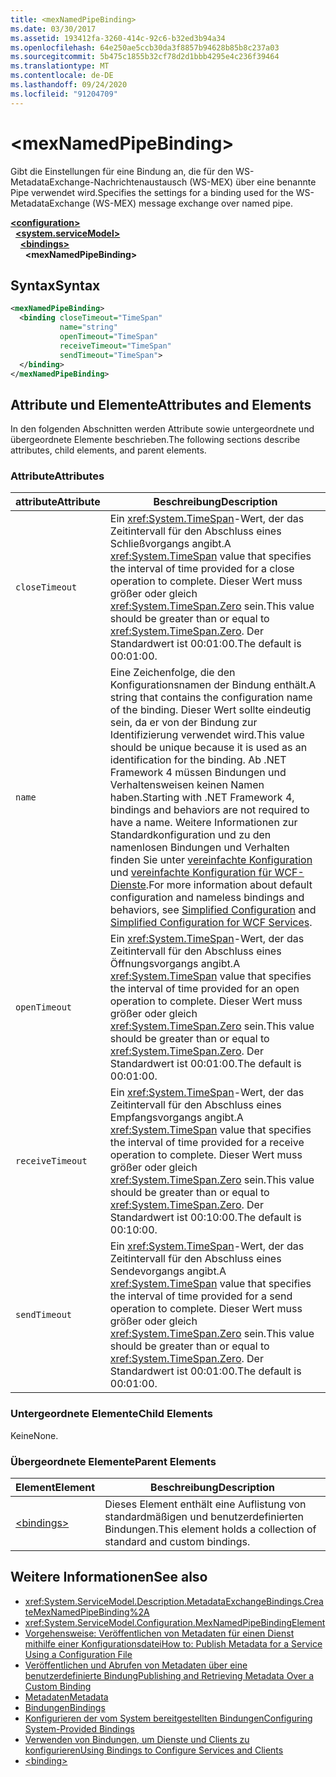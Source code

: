 ```yaml
---
title: <mexNamedPipeBinding>
ms.date: 03/30/2017
ms.assetid: 193412fa-3260-414c-92c6-b32ed3b94a34
ms.openlocfilehash: 64e250ae5ccb30da3f8857b94628b85b8c237a03
ms.sourcegitcommit: 5b475c1855b32cf78d2d1bbb4295e4c236f39464
ms.translationtype: MT
ms.contentlocale: de-DE
ms.lasthandoff: 09/24/2020
ms.locfileid: "91204709"
---
```

# \<mexNamedPipeBinding>

<span data-ttu-id="fa65e-101">Gibt die Einstellungen für eine Bindung an, die für den WS-MetadataExchange-Nachrichtenaustausch (WS-MEX) über eine benannte Pipe verwendet wird.</span><span class="sxs-lookup"><span data-stu-id="fa65e-101">Specifies the settings for a binding used for the WS-MetadataExchange (WS-MEX) message exchange over named pipe.</span></span>  
  
[**\<configuration>**](../configuration-element.md)\
&nbsp;&nbsp;[**\<system.serviceModel>**](system-servicemodel.md)\
&nbsp;&nbsp;&nbsp;&nbsp;[**\<bindings>**](bindings.md)\
&nbsp;&nbsp;&nbsp;&nbsp;&nbsp;&nbsp;**\<mexNamedPipeBinding>**  
  
## <a name="syntax"></a><span data-ttu-id="fa65e-102">Syntax</span><span class="sxs-lookup"><span data-stu-id="fa65e-102">Syntax</span></span>  
  
```xml  
<mexNamedPipeBinding>
  <binding closeTimeout="TimeSpan"
           name="string"
           openTimeout="TimeSpan"
           receiveTimeout="TimeSpan"
           sendTimeout="TimeSpan">
  </binding>
</mexNamedPipeBinding>
```  
  
## <a name="attributes-and-elements"></a><span data-ttu-id="fa65e-103">Attribute und Elemente</span><span class="sxs-lookup"><span data-stu-id="fa65e-103">Attributes and Elements</span></span>  

 <span data-ttu-id="fa65e-104">In den folgenden Abschnitten werden Attribute sowie untergeordnete und übergeordnete Elemente beschrieben.</span><span class="sxs-lookup"><span data-stu-id="fa65e-104">The following sections describe attributes, child elements, and parent elements.</span></span>  
  
### <a name="attributes"></a><span data-ttu-id="fa65e-105">Attribute</span><span class="sxs-lookup"><span data-stu-id="fa65e-105">Attributes</span></span>  
  
|<span data-ttu-id="fa65e-106">attribute</span><span class="sxs-lookup"><span data-stu-id="fa65e-106">Attribute</span></span>|<span data-ttu-id="fa65e-107">Beschreibung</span><span class="sxs-lookup"><span data-stu-id="fa65e-107">Description</span></span>|  
|---------------|-----------------|  
|`closeTimeout`|<span data-ttu-id="fa65e-108">Ein <xref:System.TimeSpan>-Wert, der das Zeitintervall für den Abschluss eines Schließvorgangs angibt.</span><span class="sxs-lookup"><span data-stu-id="fa65e-108">A <xref:System.TimeSpan> value that specifies the interval of time provided for a close operation to complete.</span></span> <span data-ttu-id="fa65e-109">Dieser Wert muss größer oder gleich <xref:System.TimeSpan.Zero> sein.</span><span class="sxs-lookup"><span data-stu-id="fa65e-109">This value should be greater than or equal to <xref:System.TimeSpan.Zero>.</span></span> <span data-ttu-id="fa65e-110">Der Standardwert ist 00:01:00.</span><span class="sxs-lookup"><span data-stu-id="fa65e-110">The default is 00:01:00.</span></span>|  
|`name`|<span data-ttu-id="fa65e-111">Eine Zeichenfolge, die den Konfigurationsnamen der Bindung enthält.</span><span class="sxs-lookup"><span data-stu-id="fa65e-111">A string that contains the configuration name of the binding.</span></span> <span data-ttu-id="fa65e-112">Dieser Wert sollte eindeutig sein, da er von der Bindung zur Identifizierung verwendet wird.</span><span class="sxs-lookup"><span data-stu-id="fa65e-112">This value should be unique because it is used as an identification for the binding.</span></span> <span data-ttu-id="fa65e-113">Ab .NET Framework 4 müssen Bindungen und Verhaltensweisen keinen Namen haben.</span><span class="sxs-lookup"><span data-stu-id="fa65e-113">Starting with .NET Framework 4, bindings and behaviors are not required to have a name.</span></span> <span data-ttu-id="fa65e-114">Weitere Informationen zur Standardkonfiguration und zu den namenlosen Bindungen und Verhalten finden Sie unter [vereinfachte Konfiguration](../../../wcf/simplified-configuration.md) und [vereinfachte Konfiguration für WCF-Dienste](../../../wcf/samples/simplified-configuration-for-wcf-services.md).</span><span class="sxs-lookup"><span data-stu-id="fa65e-114">For more information about default configuration and nameless bindings and behaviors, see [Simplified Configuration](../../../wcf/simplified-configuration.md) and [Simplified Configuration for WCF Services](../../../wcf/samples/simplified-configuration-for-wcf-services.md).</span></span>|  
|`openTimeout`|<span data-ttu-id="fa65e-115">Ein <xref:System.TimeSpan>-Wert, der das Zeitintervall für den Abschluss eines Öffnungsvorgangs angibt.</span><span class="sxs-lookup"><span data-stu-id="fa65e-115">A <xref:System.TimeSpan> value that specifies the interval of time provided for an open operation to complete.</span></span> <span data-ttu-id="fa65e-116">Dieser Wert muss größer oder gleich <xref:System.TimeSpan.Zero> sein.</span><span class="sxs-lookup"><span data-stu-id="fa65e-116">This value should be greater than or equal to <xref:System.TimeSpan.Zero>.</span></span> <span data-ttu-id="fa65e-117">Der Standardwert ist 00:01:00.</span><span class="sxs-lookup"><span data-stu-id="fa65e-117">The default is 00:01:00.</span></span>|  
|`receiveTimeout`|<span data-ttu-id="fa65e-118">Ein <xref:System.TimeSpan>-Wert, der das Zeitintervall für den Abschluss eines Empfangsvorgangs angibt.</span><span class="sxs-lookup"><span data-stu-id="fa65e-118">A <xref:System.TimeSpan> value that specifies the interval of time provided for a receive operation to complete.</span></span> <span data-ttu-id="fa65e-119">Dieser Wert muss größer oder gleich <xref:System.TimeSpan.Zero> sein.</span><span class="sxs-lookup"><span data-stu-id="fa65e-119">This value should be greater than or equal to <xref:System.TimeSpan.Zero>.</span></span> <span data-ttu-id="fa65e-120">Der Standardwert ist 00:10:00.</span><span class="sxs-lookup"><span data-stu-id="fa65e-120">The default is 00:10:00.</span></span>|  
|`sendTimeout`|<span data-ttu-id="fa65e-121">Ein <xref:System.TimeSpan>-Wert, der das Zeitintervall für den Abschluss eines Sendevorgangs angibt.</span><span class="sxs-lookup"><span data-stu-id="fa65e-121">A <xref:System.TimeSpan> value that specifies the interval of time provided for a send operation to complete.</span></span> <span data-ttu-id="fa65e-122">Dieser Wert muss größer oder gleich <xref:System.TimeSpan.Zero> sein.</span><span class="sxs-lookup"><span data-stu-id="fa65e-122">This value should be greater than or equal to <xref:System.TimeSpan.Zero>.</span></span> <span data-ttu-id="fa65e-123">Der Standardwert ist 00:01:00.</span><span class="sxs-lookup"><span data-stu-id="fa65e-123">The default is 00:01:00.</span></span>|  
  
### <a name="child-elements"></a><span data-ttu-id="fa65e-124">Untergeordnete Elemente</span><span class="sxs-lookup"><span data-stu-id="fa65e-124">Child Elements</span></span>  

 <span data-ttu-id="fa65e-125">Keine</span><span class="sxs-lookup"><span data-stu-id="fa65e-125">None.</span></span>  
  
### <a name="parent-elements"></a><span data-ttu-id="fa65e-126">Übergeordnete Elemente</span><span class="sxs-lookup"><span data-stu-id="fa65e-126">Parent Elements</span></span>  
  
|<span data-ttu-id="fa65e-127">Element</span><span class="sxs-lookup"><span data-stu-id="fa65e-127">Element</span></span>|<span data-ttu-id="fa65e-128">Beschreibung</span><span class="sxs-lookup"><span data-stu-id="fa65e-128">Description</span></span>|  
|-------------|-----------------|  
|[\<bindings>](bindings.md)|<span data-ttu-id="fa65e-129">Dieses Element enthält eine Auflistung von standardmäßigen und benutzerdefinierten Bindungen.</span><span class="sxs-lookup"><span data-stu-id="fa65e-129">This element holds a collection of standard and custom bindings.</span></span>|  
  
## <a name="see-also"></a><span data-ttu-id="fa65e-130">Weitere Informationen</span><span class="sxs-lookup"><span data-stu-id="fa65e-130">See also</span></span>

- <xref:System.ServiceModel.Description.MetadataExchangeBindings.CreateMexNamedPipeBinding%2A>
- <xref:System.ServiceModel.Configuration.MexNamedPipeBindingElement>
- [<span data-ttu-id="fa65e-131">Vorgehensweise: Veröffentlichen von Metadaten für einen Dienst mithilfe einer Konfigurationsdatei</span><span class="sxs-lookup"><span data-stu-id="fa65e-131">How to: Publish Metadata for a Service Using a Configuration File</span></span>](../../../wcf/feature-details/how-to-publish-metadata-for-a-service-using-a-configuration-file.md)
- [<span data-ttu-id="fa65e-132">Veröffentlichen und Abrufen von Metadaten über eine benutzerdefinierte Bindung</span><span class="sxs-lookup"><span data-stu-id="fa65e-132">Publishing and Retrieving Metadata Over a Custom Binding</span></span>](../../../wcf/extending/publishing-and-retrieving-metadata-over-a-custom-binding.md)
- [<span data-ttu-id="fa65e-133">Metadaten</span><span class="sxs-lookup"><span data-stu-id="fa65e-133">Metadata</span></span>](../../../wcf/feature-details/metadata.md)
- [<span data-ttu-id="fa65e-134">Bindungen</span><span class="sxs-lookup"><span data-stu-id="fa65e-134">Bindings</span></span>](../../../wcf/bindings.md)
- [<span data-ttu-id="fa65e-135">Konfigurieren der vom System bereitgestellten Bindungen</span><span class="sxs-lookup"><span data-stu-id="fa65e-135">Configuring System-Provided Bindings</span></span>](../../../wcf/feature-details/configuring-system-provided-bindings.md)
- [<span data-ttu-id="fa65e-136">Verwenden von Bindungen, um Dienste und Clients zu konfigurieren</span><span class="sxs-lookup"><span data-stu-id="fa65e-136">Using Bindings to Configure Services and Clients</span></span>](../../../wcf/using-bindings-to-configure-services-and-clients.md)
- [\<binding>](bindings.md)

